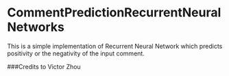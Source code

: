 # CommentPredictionRecurrentNeuralNetworks
This is a simple implementation of Recurrent Neural Network which predicts positivity or the negativity of the input comment.


###Credits to Victor Zhou
